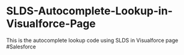 # SLDS-Autocomplete-Lookup-in-Visualforce-Page
This is the autocomplete lookup code using SLDS in Visualforce page #Salesforce

